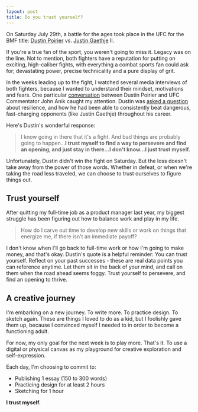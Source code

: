 ```yaml
---
layout: post
title: Do you trust yourself?
---
```


On Saturday July 29th, a battle for the ages took place in the UFC for the BMF title: [Dustin Poirier](https://en.wikipedia.org/wiki/Dustin_Poirier) vs. [Justin Gaethje](https://en.wikipedia.org/wiki/Justin_Gaethje) II.

If you're a true fan of the sport, you weren't going to miss it. Legacy was on the line. Not to mention, both fighters have a reputation for putting on exciting, high-caliber fights, with everything a combat sports fan could ask for; devastating power, precise technicality and a pure display of grit.

In the weeks leading up to the fight, I watched several media interviews of both fighters, because I wanted to understand their mindset, motivations and fears. One particular [conversation](https://youtu.be/PNPYvBc4CKA) between Dustin Poirier and UFC Commentator John Anik caught my attention. Dustin was [asked a question](https://youtu.be/PNPYvBc4CKA?t=138) about resilience, and how he had been able to consistently beat dangerous, fast-charging opponents (like Justin Gaethje) throughout his career.

Here's Dustin's wonderful response:

> I know going in there that it's a fight. And bad things are probably going to happen...**I trust myself to find a way to persevere and find an opening, and just stay in there...I don't know...I just trust myself.**

Unfortunately, Dustin didn't win the fight on Saturday. But the loss doesn't take away from the power of those words. Whether in defeat, or when we're taking the road less traveled, we can choose to trust ourselves to figure things out.

## Trust yourself

After quitting my full-time job as a product manager last year, my biggest struggle has been figuring out how to balance work and play in my life.

> How do I carve out time to develop new skills or work on things that energize me, if there isn't an immediate payoff?

I don't know when I'll go back to full-time work or how I'm going to make money, and that's okay. Dustin's quote is a helpful reminder: You can trust yourself. Reflect on your past successes - these are real data points you can reference anytime. Let them sit in the back of your mind, and call on them when the road ahead seems foggy. Trust yourself to persevere, and find an opening to thrive.

## A creative journey

I'm embarking on a new journey. To write more. To practice design. To sketch again. These are things I loved to do as a kid, but I foolishly gave them up, because I convinced myself I needed to in order to become a functioning adult.

For now, my only goal for the next week is to play more. That's it. To use a digital or physical canvas as my playground for creative exploration and self-expression.

Each day, I'm choosing to commit to:
- Publishing 1 essay (150 to 300 words)
- Practicing design for at least 2 hours
- Sketching for 1 hour

**I trust myself.**

